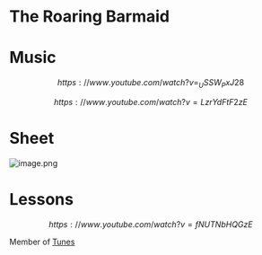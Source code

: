 # The Roaring Barmaid   
# Music   

$$
https://www.youtube.com/watch?v=_USSW_PxJ28
$$

$$
https://www.youtube.com/watch?v=LzrYdFtF2zE
$$
# Sheet   
![image.png](files/image_0.png)    
# Lessons   

$$
https://www.youtube.com/watch?v=fNUTNbHQGzE
$$
   
Member of [Tunes](tunes.md)    
